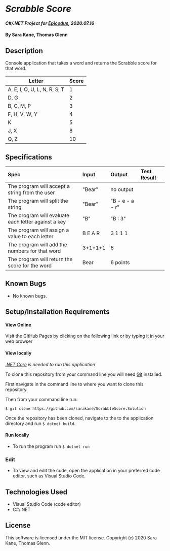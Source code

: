 # _Scrabble Score_

#### _C#/.NET Project for [Epicodus](https://www.epicodus.com/), 2020.07.16_

#### By **Sara Kane, Thomas Glenn**

## Description
Console application that takes a word and returns the Scrabble score for that word.

| Letter                       | Score |
|------------------------------|-------|
| A, E, I, O, U, L, N, R, S, T |   1   |
| D, G                         |   2   |
| B, C, M, P                   |   3   |
| F, H, V, W, Y                |   4   |
| K                            |   5   |
| J, X                         |   8   |
| Q, Z                         |   10  |

## Specifications
| Spec | Input | Output | Test Result
|:------------|:-----------|:----------------|:-------------|
| The program will accept a string from the user | "Bear" | no output | |
| The program will split the string | "Bear" | "B - e - a - r" | |
| The program will evaluate each letter against a key | "B" | "B : 3" | |
| The program will assign a value to each letter | B E A R | 3 1 1 1 | |
| The program will add the numbers for that word | 3+1+1+1 | 6 | |
| The program will return the score for the word | Bear | 6 points | |



## Known Bugs
* No known bugs.   

## Setup/Installation Requirements
#### View Online
Visit the GitHub Pages by clicking on the following link or by typing it in your web browser <url>

#### View locally

*[.NET Core](https://dotnet.microsoft.com/download/dotnet-core/2.2) is needed to run this application*

To clone this repository from your command line you will need [Git](https://git-scm.com/) installed. 

First navigate in the command line to where you want to clone this repository. 

Then from your command line run:

`$ git clone https://github.com/sarakane/ScrabbleScore.Solution`

Once the repository has been cloned, navigate to the to the application directory and run `$ dotnet build`.

#### Run locally
* To run the program run `$ dotnet run` 

### Edit
* To view and edit the code, open the application in your preferred code editor, such as Visual Studio Code.

## Technologies Used
* Visual Studio Code (code editor)
* C#/.NET

## License
This software is licensed under the MIT license. Copyright (c) 2020 Sara Kane, Thomas Glenn.